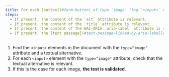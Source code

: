 ```yaml
---
title: For each [button](#form-button) of type `image` (tag `<input>` with the attribute `type="image"`), having a [textual alternative](#textual-alternative- image), is this alternative relevant (except in special cases)?
steps:
  - If present, the content of the `alt` attribute is relevant.
  - If present, the content of the `title` attribute is relevant.
  - If present, the content of the WAI-ARIA `aria-label` attribute is relevant.
  - If present, the [text passage](#text-passage-linked-by-aria-labelledby-or-aria-describedby) associated via the WAI-ARIA attribute `aria-labelledby` is relevant .
---
```


1. Find the `<input>` elements in the document with the `type="image"` attribute and a textual alternative.
2. For each `<input>` element with the `type="image"` attribute, check that the textual alternative is relevant.
3. If this is the case for each image, **the test is validated**.

